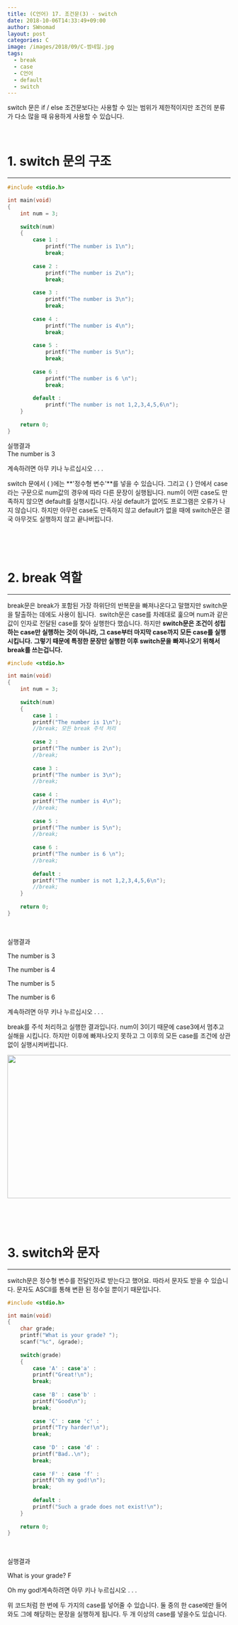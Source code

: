 ```yaml
---
title: (C언어) 17. 조건문(3) - switch
date: 2018-10-06T14:33:49+09:00
author: SWnomad
layout: post
categories: C
image: /images/2018/09/C-썸네일.jpg
tags:
  - break
  - case
  - C언어
  - default
  - switch
---
```

switch 문은 if / else 조건문보다는 사용할 수 있는 범위가 제한적이지만 조건의 분류가 다소 많을 때 유용하게 사용할 수 있습니다.

&nbsp;

# 1. switch 문의 구조

* * *

~~~ c
#include <stdio.h>

int main(void)
{
    int num = 3;
    
    switch(num)
    {
        case 1 :
            printf("The number is 1\n");
            break;
    
        case 2 :
            printf("The number is 2\n");
            break;
    
        case 3 :
            printf("The number is 3\n");
            break;
    
        case 4 :
            printf("The number is 4\n");
            break;
    
        case 5 :
            printf("The number is 5\n");
            break;
    
        case 6 : 
            printf("The number is 6 \n");
            break;
    
        default :
            printf("The number is not 1,2,3,4,5,6\n");
    }
    
    return 0;
}
~~~

실행결과  
The number is 3


계속하려면 아무 키나 누르십시오 . . .

switch 문에서 ( )에는 **'정수형 변수'**를 넣을 수 있습니다. 그리고 { } 안에서 case라는 구문으로 num값의 경우에 따라 다른 문장이 실행됩니다. num이 어떤 case도 만족하지 않으면 default를 실행시킵니다. 사실 default가 없어도 프로그램은 오류가 나지 않습니다. 하지만 아무런 case도 만족하지 않고 default가 없을 때에 switch문은 결국 아무것도 실행하지 않고 끝나버립니다.

&nbsp;

&nbsp;

# 2. break 역할

* * *

break문은 break가 포함된 가장 하위단의 반복문을 빠져나온다고 말했지만 switch문을 탈출하는 데에도 사용이 됩니다.  switch문은 case를 차례대로 훑으며 num과 같은 값이 인자로 전달된 case를 찾아 실행한다 했습니다. 하지만 **switch문은 조건이 성립하는 case만 실행하는 것이 아니라, 그 case부터 마지막 case까지 모든 case를 실행시킵니다.** **그렇기 때문에 특정한 문장만 실행한 이후 switch문을 빠져나오기 위해서 break를 쓰는겁니다.**

~~~ c
#include <stdio.h>

int main(void)
{
    int num = 3;
    
    switch(num)
    {
        case 1 :
        printf("The number is 1\n");
        //break; 모든 break 주석 처리
        
        case 2 :
        printf("The number is 2\n");
        //break;
        
        case 3 :
        printf("The number is 3\n");
        //break;
        
        case 4 :
        printf("The number is 4\n");
        //break;
        
        case 5 :
        printf("The number is 5\n");
        //break;
        
        case 6 : 
        printf("The number is 6 \n");
        //break;
        
        default :
        printf("The number is not 1,2,3,4,5,6\n");
        //break;
    }
    
    return 0;
}
~~~

&nbsp;

실행결과

The number is 3


The number is 4


The number is 5


The number is 6


계속하려면 아무 키나 누르십시오 . . . 

break를 주석 처리하고 실행한 결과입니다. num이 3이기 때문에 case3에서 멈추고 실해을 시킵니다. 하지만 이후에 빠져나오지 못하고 그 이후의 모든 case를 조건에 상관없이 실행시켜버립니다.

<img class="aligncenter wp-image-950" src="/images/2018/09/4123.jpg" alt="" width="545" height="323" srcset="/images/2018/09/4123.jpg 900w, /images/2018/09/4123-300x178.jpg 300w, /images/2018/09/4123-768x455.jpg 768w" sizes="(max-width: 545px) 100vw, 545px" /> 

&nbsp;

&nbsp;

# 3. switch와 문자

* * *

switch문은 정수형 변수를 전달인자로 받는다고 했어요. 따라서 문자도 받을 수 있습니다. 문자도 ASCII를 통해 변환 된 정수일 뿐이기 때문입니다.

~~~ c
#include <stdio.h>

int main(void)
{
    char grade;
    printf("What is your grade? ");
    scanf("%c", &grade);
    
    switch(grade)
    {
        case 'A' : case'a' :
        printf("Great!\n");
        break;
        
        case 'B' : case'b' :
        printf("Good\n");
        break;
        
        case 'C' : case 'c' :
        printf("Try harder!\n");
        break;
        
        case 'D' : case 'd' :
        printf("Bad..\n");
        break;
        
        case 'F' : case 'f' :
        printf("Oh my god!\n");
        break;
        
        default :
        printf("Such a grade does not exist!\n");
    }
        
    return 0;
}
~~~

&nbsp;

실행결과

What is your grade? F


Oh my god!계속하려면 아무 키나 누르십시오 . . . 

위 코드처럼 한 번에 두 가지의 case를 넣어줄 수 있습니다. 둘 중의 한 case에만 들어와도 그에 해당하는 문장을 실행하게 됩니다. 두 개 이상의 case를 넣을수도 있습니다.